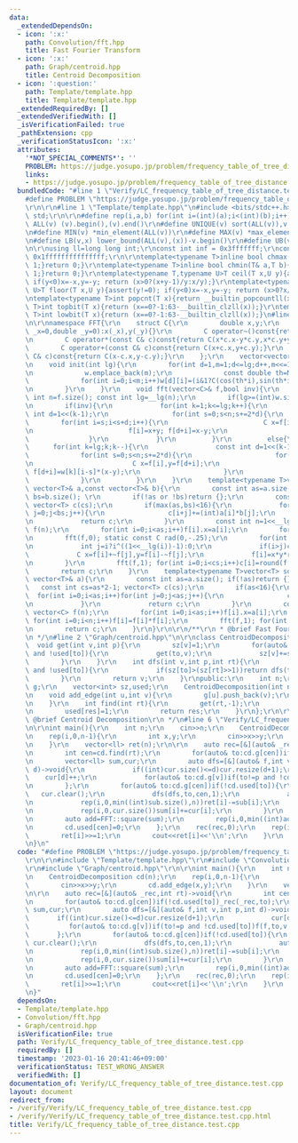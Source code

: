 ```yaml
---
data:
  _extendedDependsOn:
  - icon: ':x:'
    path: Convolution/fft.hpp
    title: Fast Fourier Transform
  - icon: ':x:'
    path: Graph/centroid.hpp
    title: Centroid Decomposition
  - icon: ':question:'
    path: Template/template.hpp
    title: Template/template.hpp
  _extendedRequiredBy: []
  _extendedVerifiedWith: []
  _isVerificationFailed: true
  _pathExtension: cpp
  _verificationStatusIcon: ':x:'
  attributes:
    '*NOT_SPECIAL_COMMENTS*': ''
    PROBLEM: https://judge.yosupo.jp/problem/frequency_table_of_tree_distance
    links:
    - https://judge.yosupo.jp/problem/frequency_table_of_tree_distance
  bundledCode: "#line 1 \"Verify/LC_frequency_table_of_tree_distance.test.cpp\"\n\
    #define PROBLEM \"https://judge.yosupo.jp/problem/frequency_table_of_tree_distance\"\
    \r\n\r\n#line 1 \"Template/template.hpp\"\n#include <bits/stdc++.h>\r\nusing namespace\
    \ std;\r\n\r\n#define rep(i,a,b) for(int i=(int)(a);i<(int)(b);i++)\r\n#define\
    \ ALL(v) (v).begin(),(v).end()\r\n#define UNIQUE(v) sort(ALL(v)),v.erase(unique(ALL(v)),v.end())\r\
    \n#define MIN(v) *min_element(ALL(v))\r\n#define MAX(v) *max_element(ALL(v))\r\
    \n#define LB(v,x) lower_bound(ALL(v),(x))-v.begin()\r\n#define UB(v,x) upper_bound(ALL(v),(x))-v.begin()\r\
    \n\r\nusing ll=long long int;\r\nconst int inf = 0x3fffffff;\r\nconst ll INF =\
    \ 0x1fffffffffffffff;\r\n\r\ntemplate<typename T>inline bool chmax(T& a,T b){if(a<b){a=b;return\
    \ 1;}return 0;}\r\ntemplate<typename T>inline bool chmin(T& a,T b){if(a>b){a=b;return\
    \ 1;}return 0;}\r\ntemplate<typename T,typename U>T ceil(T x,U y){assert(y!=0);\
    \ if(y<0)x=-x,y=-y; return (x>0?(x+y-1)/y:x/y);}\r\ntemplate<typename T,typename\
    \ U>T floor(T x,U y){assert(y!=0); if(y<0)x=-x,y=-y; return (x>0?x/y:(x-y+1)/y);}\r\
    \ntemplate<typename T>int popcnt(T x){return __builtin_popcountll(x);}\r\ntemplate<typename\
    \ T>int topbit(T x){return (x==0?-1:63-__builtin_clzll(x));}\r\ntemplate<typename\
    \ T>int lowbit(T x){return (x==0?-1:63-__builtin_clzll(x));}\n#line 2 \"Convolution/fft.hpp\"\
    \n\r\nnamespace FFT{\r\n    struct C{\r\n        double x,y;\r\n        C(double\
    \ _x=0,double _y=0):x(_x),y(_y){}\r\n        C operator~()const{return C(x,-y);}\r\
    \n        C operator*(const C& c)const{return C(x*c.x-y*c.y,x*c.y+y*c.x);}\r\n\
    \        C operator+(const C& c)const{return C(x+c.x,y+c.y);}\r\n        C operator-(const\
    \ C& c)const{return C(x-c.x,y-c.y);}\r\n    };\r\n    vector<vector<C>> w(1,vector<C>(1,1));\r\
    \n    void init(int lg){\r\n        for(int d=1,m=1;d<=lg;d++,m<<=1)if(d>=(int)w.size()){\r\
    \n             w.emplace_back(m);\r\n             const double th=M_PI/m;\r\n\
    \             for(int i=0;i<m;i++)w[d][i]=(i&1?C(cos(th*i),sin(th*i)):w[d-1][i>>1]);\r\
    \n        }\r\n    }\r\n    void fft(vector<C>& f,bool inv){\r\n        const\
    \ int n=f.size(); const int lg=__lg(n);\r\n        if(lg>=(int)w.size())init(lg);\r\
    \n        if(inv){\r\n            for(int k=1;k<=lg;k++){\r\n                const\
    \ int d=1<<(k-1);\r\n                for(int s=0;s<n;s+=2*d){\r\n            \
    \        for(int i=s;i<s+d;i++){\r\n                        C x=f[i],y=~w[k][i-s]*f[d+i];\r\
    \n                        f[i]=x+y; f[d+i]=x-y;\r\n                    }\r\n \
    \               }\r\n            }\r\n         }\r\n         else{\r\n       \
    \      for(int k=lg;k;k--){\r\n                 const int d=1<<(k-1);\r\n    \
    \             for(int s=0;s<n;s+=2*d){\r\n                     for(int i=s;i<s+d;i++){\r\
    \n                         C x=f[i],y=f[d+i];\r\n                         f[i]=x+y;\
    \ f[d+i]=w[k][i-s]*(x-y);\r\n                     }\r\n                 }\r\n\
    \             }\r\n         }\r\n    }\r\n    template<typename T>vector<T> mult(const\
    \ vector<T>& a,const vector<T>& b){\r\n        const int as=a.size(); const int\
    \ bs=b.size(); \r\n        if(!as or !bs)return {};\r\n        const int cs=as+bs-1;\
    \ vector<T> c(cs);\r\n        if(max(as,bs)<16){\r\n            for(int i=0;i<as;i++)for(int\
    \ j=0;j<bs;j++){\r\n                c[i+j]+=(int)a[i]*b[j];\r\n            }\r\
    \n            return c;\r\n        }\r\n        const int n=1<<__lg(2*cs-1); vector<C>\
    \ f(n);\r\n        for(int i=0;i<as;i++)f[i].x=a[i];\r\n        for(int i=0;i<bs;i++)f[i].y=b[i];\r\
    \n        fft(f,0); static const C rad(0,-.25);\r\n        for(int i=0;i<n;i++){\r\
    \n            int j=i?i^((1<<__lg(i))-1):0;\r\n            if(i>j)continue;\r\n\
    \            C x=f[i]+~f[j],y=f[i]-~f[j];\r\n            f[i]=x*y*rad; f[j]=~f[i];\r\
    \n        }\r\n        fft(f,1); for(int i=0;i<cs;i++)c[i]=round(f[i].x/n);\r\n\
    \        return c;\r\n    }\r\n    template<typename T>vector<T> square(const\
    \ vector<T>& a){\r\n        const int as=a.size(); if(!as)return {};\r\n     \
    \   const int cs=as*2-1; vector<T> c(cs);\r\n        if(as<16){\r\n          \
    \  for(int i=0;i<as;i++)for(int j=0;j<as;j++){\r\n                c[i+j]+=(int)a[i]*a[j];\r\
    \n            }\r\n            return c;\r\n        }\r\n        const int n=1<<__lg(cs*2-1);\
    \ vector<C> f(n);\r\n        for(int i=0;i<as;i++)f[i].x=a[i];\r\n        fft(f,0);\
    \ for(int i=0;i<n;i++)f[i]=f[i]*f[i];\r\n        fft(f,1); for(int i=0;i<cs;i++)c[i]=round(f[i].x/n);\r\
    \n        return c;\r\n    }\r\n}\r\n\r\n/**\r\n * @brief Fast Fourier Transform\r\
    \n */\n#line 2 \"Graph/centroid.hpp\"\n\r\nclass CentroidDecomposition{\r\n  \
    \  void get(int v,int p){\r\n        sz[v]=1;\r\n        for(auto& to:g[v])if(to!=p\
    \ and !used[to]){\r\n            get(to,v);\r\n            sz[v]+=sz[to];\r\n\
    \        }\r\n    }\r\n    int dfs(int v,int p,int rt){\r\n        for(auto& to:g[v])if(to!=p\
    \ and !used[to]){\r\n            if(sz[to]>(sz[rt]>>1))return dfs(to,v,rt);\r\n\
    \        }\r\n        return v;\r\n    }\r\npublic:\r\n    int n;\r\n    vector<vector<int>>\
    \ g;\r\n    vector<int> sz,used;\r\n    CentroidDecomposition(int n_):n(n_),g(n),sz(n),used(n){}\r\
    \n    void add_edge(int u,int v){\r\n        g[u].push_back(v);\r\n        g[v].push_back(u);\r\
    \n    }\r\n    int find(int rt){\r\n        get(rt,-1);\r\n        int res=dfs(rt,-1,rt);\r\
    \n        used[res]=1;\r\n        return res;\r\n    }\r\n};\r\n\r\n/**\r\n *\
    \ @brief Centroid Decomposition\r\n */\n#line 6 \"Verify/LC_frequency_table_of_tree_distance.test.cpp\"\
    \n\r\nint main(){\r\n    int n;\r\n    cin>>n;\r\n    CentroidDecomposition cd(n);\r\
    \n    rep(i,0,n-1){\r\n        int x,y;\r\n        cin>>x>>y;\r\n        cd.add_edge(x,y);\r\
    \n    }\r\n    vector<ll> ret(n);\r\n\r\n    auto rec=[&](auto& _rec,int rt)->void{\r\
    \n        int cen=cd.find(rt);\r\n        for(auto& to:cd.g[cen])if(!cd.used[to])_rec(_rec,to);\r\
    \n        vector<ll> sum,cur;\r\n        auto dfs=[&](auto& f,int v,int p,int\
    \ d)->void{\r\n            if((int)cur.size()<=d)cur.resize(d+1);\r\n        \
    \    cur[d]++;\r\n            for(auto& to:cd.g[v])if(to!=p and !cd.used[to])f(f,to,v,d+1);\r\
    \n        };\r\n        for(auto& to:cd.g[cen])if(!cd.used[to]){\r\n         \
    \   cur.clear();\r\n            dfs(dfs,to,cen,1);\r\n            auto sub=FFT::square(cur);\r\
    \n            rep(i,0,min((int)sub.size(),n))ret[i]-=sub[i];\r\n            if(sum.size()<cur.size())sum.resize(cur.size());\r\
    \n            rep(i,0,cur.size())sum[i]+=cur[i];\r\n        }\r\n        rep(i,0,min((int)sum.size(),n))ret[i]+=sum[i]*2;\r\
    \n        auto add=FFT::square(sum);\r\n        rep(i,0,min((int)add.size(),n))ret[i]+=add[i];\r\
    \n        cd.used[cen]=0;\r\n    };\r\n    rec(rec,0);\r\n    rep(i,1,n){\r\n\
    \        ret[i]>>=1;\r\n        cout<<ret[i]<<'\\n';\r\n    }\r\n    return 0;\r\
    \n}\n"
  code: "#define PROBLEM \"https://judge.yosupo.jp/problem/frequency_table_of_tree_distance\"\
    \r\n\r\n#include \"Template/template.hpp\"\r\n#include \"Convolution/fft.hpp\"\
    \r\n#include \"Graph/centroid.hpp\"\r\n\r\nint main(){\r\n    int n;\r\n    cin>>n;\r\
    \n    CentroidDecomposition cd(n);\r\n    rep(i,0,n-1){\r\n        int x,y;\r\n\
    \        cin>>x>>y;\r\n        cd.add_edge(x,y);\r\n    }\r\n    vector<ll> ret(n);\r\
    \n\r\n    auto rec=[&](auto& _rec,int rt)->void{\r\n        int cen=cd.find(rt);\r\
    \n        for(auto& to:cd.g[cen])if(!cd.used[to])_rec(_rec,to);\r\n        vector<ll>\
    \ sum,cur;\r\n        auto dfs=[&](auto& f,int v,int p,int d)->void{\r\n     \
    \       if((int)cur.size()<=d)cur.resize(d+1);\r\n            cur[d]++;\r\n  \
    \          for(auto& to:cd.g[v])if(to!=p and !cd.used[to])f(f,to,v,d+1);\r\n \
    \       };\r\n        for(auto& to:cd.g[cen])if(!cd.used[to]){\r\n           \
    \ cur.clear();\r\n            dfs(dfs,to,cen,1);\r\n            auto sub=FFT::square(cur);\r\
    \n            rep(i,0,min((int)sub.size(),n))ret[i]-=sub[i];\r\n            if(sum.size()<cur.size())sum.resize(cur.size());\r\
    \n            rep(i,0,cur.size())sum[i]+=cur[i];\r\n        }\r\n        rep(i,0,min((int)sum.size(),n))ret[i]+=sum[i]*2;\r\
    \n        auto add=FFT::square(sum);\r\n        rep(i,0,min((int)add.size(),n))ret[i]+=add[i];\r\
    \n        cd.used[cen]=0;\r\n    };\r\n    rec(rec,0);\r\n    rep(i,1,n){\r\n\
    \        ret[i]>>=1;\r\n        cout<<ret[i]<<'\\n';\r\n    }\r\n    return 0;\r\
    \n}"
  dependsOn:
  - Template/template.hpp
  - Convolution/fft.hpp
  - Graph/centroid.hpp
  isVerificationFile: true
  path: Verify/LC_frequency_table_of_tree_distance.test.cpp
  requiredBy: []
  timestamp: '2023-01-16 20:41:46+09:00'
  verificationStatus: TEST_WRONG_ANSWER
  verifiedWith: []
documentation_of: Verify/LC_frequency_table_of_tree_distance.test.cpp
layout: document
redirect_from:
- /verify/Verify/LC_frequency_table_of_tree_distance.test.cpp
- /verify/Verify/LC_frequency_table_of_tree_distance.test.cpp.html
title: Verify/LC_frequency_table_of_tree_distance.test.cpp
---
```

